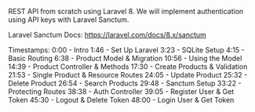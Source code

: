 REST API from scratch using Laravel 8. We will implement authentication using API keys with Laravel Sanctum.



Laravel Sanctum Docs:
https://laravel.com/docs/8.x/sanctum

Timestamps:
0:00 - Intro
1:46 - Set Up Laravel
3:23 - SQLite Setup
4:15 - Basic Routing
6:38 - Product Model & Migration
10:56 - Using the Model
14:39 - Product Controller & Methods
17:30 - Create Products & Validation
21:53 - Single Product & Resource Routes
24:05 - Update Product
25:32 - Delete Product
26:54 - Search Products
29:48 - Sanctum Setup
33:22 - Protecting Routes
38:38 - Auth Controller
39:05 - Register User & Get Token
45:30 - Logout & Delete Token
48:00 - Login User & Get Token